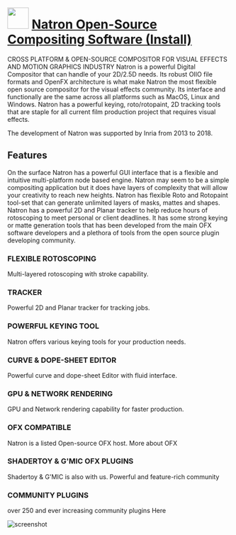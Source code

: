 ﻿# <img src="https://cdn.jsdelivr.net/gh/chtof/chocolatey-packages/automatic/natron.install/natron.install.png" width="48" height="48"/> [Natron Open-Source Compositing Software (Install)](https://chocolatey.org/packages/natron.install)

CROSS PLATFORM & OPEN-SOURCE COMPOSITOR 
FOR VISUAL EFFECTS AND MOTION GRAPHICS INDUSTRY
Natron is a powerful Digital Compositor that can handle of your 2D/2.5D needs. Its robust OIIO file formats and OpenFX architecture is what make Natron the most flexible open source compositor for the visual effects community. Its interface and functionally are the same across all platforms such as MacOS, Linux and Windows. Natron has a powerful keying, roto/rotopaint, 2D tracking tools that are staple for all current film production project that requires visual effects.

The development of Natron was supported by Inria from 2013 to 2018. 


## Features
On the surface Natron has a powerful GUI interface that is a flexible and intuitive multi-platform node based engine. Natron may seem to be a simple compositing application but it does have layers of complexity that will allow your creativity to reach new heights. Natron has flexible Roto and Rotopaint tool-set that can generate unlimited layers of masks, mattes and shapes. Natron has a powerful 2D and Planar tracker to help reduce hours of rotoscoping to meet personal or client deadlines. It has some strong keying or matte generation tools that has been developed from the main OFX software developers and a plethora of tools from the open source plugin developing community.

### FLEXIBLE ROTOSCOPING
Multi-layered rotoscoping with stroke capability.

### TRACKER
Powerful 2D and Planar tracker for tracking jobs.

### POWERFUL KEYING TOOL
Natron offers various keying tools for your production needs.

### CURVE & DOPE-SHEET EDITOR
Powerful curve and dope-sheet Editor with fluid interface.

### GPU & NETWORK RENDERING
GPU and Network rendering capability for faster production.

### OFX COMPATIBLE
Natron is a listed Open-source OFX host. More about OFX

### SHADERTOY & G'MIC OFX PLUGINS
Shadertoy & G'MIC is also with us. Powerful and feature-rich community

### COMMUNITY PLUGINS
over 250 and ever increasing community plugins Here

![screenshot](https://cdn.jsdelivr.net/gh/chtof/chocolatey-packages/automatic/natron.install/screenshot.png)